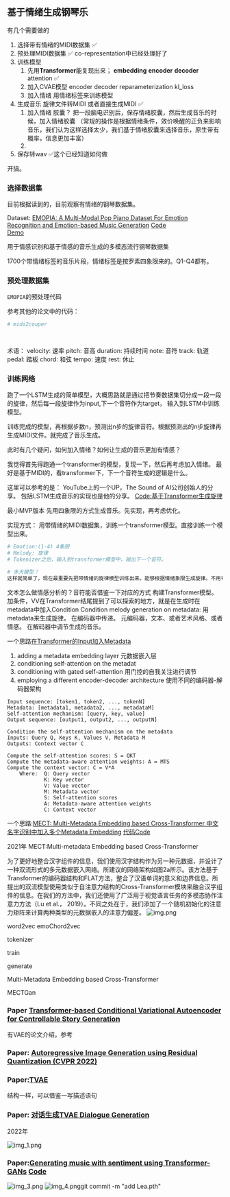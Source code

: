 ## 基于情绪生成钢琴乐


有几个需要做的
1. 选择带有情绪的MIDI数据集   ✅
2. 预处理MIDI数据集    ✅  co-representation中已经处理好了
3. 训练模型      
   1. 先用**Transformer**能复现出来；  **embedding**  **encoder**  **decoder**  attention   ✅
   2. 加入CVAE模型   encoder decoder reparameterization  kl_loss  
   3. 加入情绪  用情绪标签来训练模型
4. 生成音乐   旋律文件转MIDI  或者直接生成MIDI ✅
   1. 加入情绪  胶囊？  把一段脑电识别后，保存情绪胶囊，然后生成音乐的时候，加入情绪胶囊 （常规的操作是根据情绪条件，效价唤醒的正负来影响音乐，我们认为这样选择太少，我们基于情绪胶囊来选择音乐，原生带有概率，信息更加丰富）
   2. 
5. 保存转wav  ✅这个已经知道如何做


开搞。


### 选择数据集  

目前根据读到的，目前观察有情绪的钢琴数据集。

Dataset: [EMOPIA: A Multi-Modal Pop Piano Dataset For Emotion Recognition and Emotion-based Music Generation](https://arxiv.org/abs/2108.01374) 
[Code](https://github.com/annahung31/EMOPIA?tab=readme-ov-file)  
[Demo](https://annahung31.github.io/EMOPIA/)

用于情感识别和基于情感的音乐生成的多模态流行钢琴数据集

1700个带情绪标签的音乐片段，情绪标签是按罗素四象限来的。Q1-Q4都有。

### 预处理数据集

`EMOPIA`的预处理代码

参考其他的论文中的代码：


```python
# midi2couper

 

```
术语：
velocity: 速率
pitch: 音高
duration: 持续时间
note: 音符
track: 轨道
pedal: 踏板
chord: 和弦
tempo: 速度
rest: 休止


### 训练网络

跑了一个LSTM生成的简单模型，大概思路就是通过把节奏数据集切分成一段一段的旋律，然后每一段旋律作为input,下一个音符作为target，
输入到LSTM中训练模型。

训练完成的模型，再根据步数n，预测出n步的旋律音符。根据预测出的n步旋律再生成MIDI文件。就完成了音乐生成。

此时有几个疑问，如何加入情绪？如何让生成的音乐更加有情感？

我觉得首先得跑通一个transformer的模型，复现一下，然后再考虑加入情绪。
最好是基于MIDI的，看transformer下，下一个音符生成的逻辑是什么。


这里可以参考的是：
YouTube上的一个UP，The Sound of AI公司创始人的分享。
包括LSTM生成音乐的实现也是他的分享。
[Code:基于Transformer生成旋律](https://github.com/musikalkemist/generativemusicaicourse)


最小MVP版本
先用四象限的方式生成音乐。先实现，再考虑优化。

实现方式：
用带情绪的MIDI数据集，训练一个transformer模型。直接训练一个模型出来。
```python
# Emotion:(1-4) 4象限
# Melody: 旋律  
# Tokenizer之后，输入到transformer模型中，输出下一个音符。

# 多大模型？
这样就简单了，现在最重要先把带情绪的旋律模型训练出来。能够根据情绪象限生成旋律。不用考虑情绪胶囊先。
```

文本怎么做情感分析的？音符能否借鉴一下对应的方式 构建Transformer模型。
加条件，VV在Transformer结尾提到了可以探索的地方，就是在生成时在metadata中加入Condition
Condition melody generation on metadata: 用metadata来生成旋律。
在编码器中传递。
元编码器，文本、或者艺术风格、或者情感。
在解码器中调节生成的音乐。

一个思路[在Transformer的Input加入Metadata](https://www.tdcommons.org/cgi/viewcontent.cgi?article=7612&context=dpubs_series)

1. adding a metadata embedding layer  元数据嵌入层
2. conditioning self-attention on the metadat
3. conditioning with gated self-attention 用门控的自我关注进行调节
4. employing a different encoder-decoder architecture 使用不同的编码器-解码器架构

```
Input sequence: [token1, token2, ..., tokenN]
Metadata: [metadata1, metadata2, ..., metadataM]
Self-attention mechanism: [query, key, value]
Output sequence: [output1, output2, ..., outputN]

Condition the self-attention mechanism on the metadata
Inputs: Query Q, Keys K, Values V, Metadata M
Outputs: Context vector C

Compute the self-attention scores: S = QKT
Compute the metadata-aware attention weights: A = MTS
Compute the context vector: C = V*A
    Where:  Q: Query vector
            K: Key vector
            V: Value vector
            M: Metadata vector
            S: Self-attention scores
            A: Metadata-aware attention weights
            C: Context vector
```

一个思路:[MECT: Multi-Metadata Embedding based Cross-Transformer 中文名字识别中加入多个Metadata Embedding](https://aclanthology.org/2021.acl-long.121.pdf)  [代码Code](https://github.com/CoderMusou/MECT4CNER)

2021年  MECT:Multi-metadata Embedding based Cross-Transformer 

为了更好地整合汉字组件的信息，我们使用汉字结构作为另一种元数据，并设计了一种双流形式的多元数据嵌入网络。所建议的网络架构如图2a所示。该方法基于Transformer的编码器结构和FLAT方法，整合了汉语单词的意义和边界信息。所提出的双流模型使用类似于自注意力结构的Cross-Transformer模块来融合汉字组件的信息。在我们的方法中，我们还使用了广泛用于视觉语言任务的多模态协作注意力方法（Lu et al.， 2019）。不同之处在于，我们添加了一个随机初始化的注意力矩阵来计算两种类型的元数据嵌入的注意力偏差。
![img.png](img.png)

word2vec 
emoChord2vec



tokenizer

train

generate



Multi-Metadata Embedding based Cross-Transformer

MECTGan



### Paper [Transformer-based Conditional Variational Autoencoder for Controllable Story Generation](https://arxiv.org/abs/2101.00828)

有VAE的论文介绍，参考


### Paper: [Autoregressive Image Generation using Residual Quantization (CVPR 2022)](https://github.com/kakaobrain/rq-vae-transformer)



### Paper:[TVAE](https://www.ijcai.org/proceedings/2019/0727.pdf)

结构一样，可以借鉴一写描述语句


### Paper: [对话生成TVAE Dialogue Generation](https://arxiv.org/abs/2210.12326)

2022年

![img_1.png](img_1.png)



### Paper:[Generating music with sentiment using Transformer-GANs](https://ar5iv.labs.arxiv.org/html/2212.11134?_immersive_translate_auto_translate=1)  [Code](https://github.com/amazon-science/transformer-gan/blob/main/model/transformer_gan.py)

![img_3.png](img_3.png)
![img_4.png](img_4.png)git commit -m "add Lea.pth"


